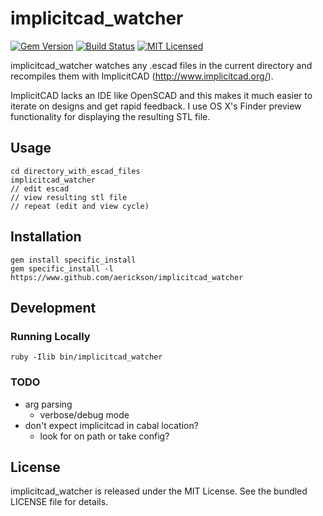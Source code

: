 implicitcad_watcher
=========

[![Gem Version](https://img.shields.io/gem/v/implicitcad_watcher.svg)](https://rubygems.org/gems/implicitcad_watcher)
[![Build Status](https://img.shields.io/circleci/project/aerickson/implicitcad_watcher.svg)](https://circleci.com/gh/aerickson/implicitcad_watcher)
[![MIT Licensed](https://img.shields.io/badge/license-MIT-green.svg)](https://tldrlegal.com/license/mit-license)

implicitcad_watcher watches any .escad files in the current directory and recompiles them with ImplicitCAD (http://www.implicitcad.org/).

ImplicitCAD lacks an IDE like OpenSCAD and this makes it much easier to iterate on designs and get rapid feedback. I use OS X's Finder preview functionality for displaying the resulting STL file.

## Usage

```
cd directory_with_escad_files
implicitcad_watcher
// edit escad
// view resulting stl file
// repeat (edit and view cycle)
```

## Installation

```
gem install specific_install
gem specific_install -l https://www.github.com/aerickson/implicitcad_watcher
```

## Development

### Running Locally

`ruby -Ilib bin/implicitcad_watcher`

### TODO

- arg parsing
  - verbose/debug mode
- don't expect implicitcad in cabal location?
  - look for on path or take config?

## License

implicitcad_watcher is released under the MIT License. See the bundled LICENSE file for details.

